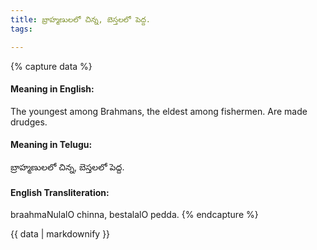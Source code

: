 ```yaml
---
title: బ్రాహ్మణులలో చిన్న, బెస్తలలో పెద్ద.
tags:

---
```


{% capture data %}
#### Meaning in English:
The youngest among Brahmans, the eldest among fishermen.
Are made drudges.

#### Meaning in Telugu:
బ్రాహ్మణులలో చిన్న, బెస్తలలో పెద్ద.

#### English Transliteration:
braahmaNulalO chinna, bestalalO pedda.
{% endcapture %}

<div class="notice">{{ data | markdownify }}</div>

